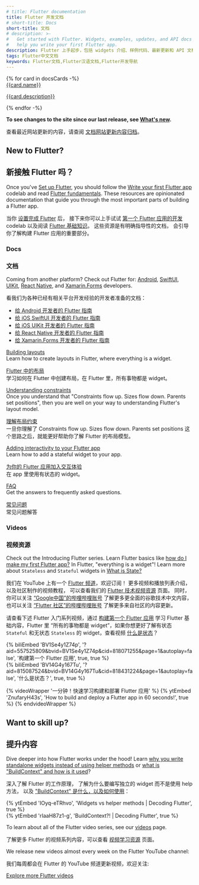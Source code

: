```yaml
---
# title: Flutter documentation
title: Flutter 开发文档
# short-title: Docs
short-title: 文档
# description: >-
#   Get started with Flutter. Widgets, examples, updates, and API docs to
#   help you write your first Flutter app.
description: Flutter 上手起步，包括 widgets 介绍、样例代码、最新更新和 API 文档，帮助你撰写第一个 Flutter 应用。
tags: Flutter中文文档
keywords: Flutter文档,Flutter汉语文档,Flutter开发导航
---
```


<div class="card-grid">
{% for card in docsCards -%}
  <a class="card filled-card outlined-card" href="{{card.url}}">
    <div class="card-header">
      <span class="card-title">{{card.name}}</span>
    </div>
    <div class="card-content">
      <p>{{card.description}}</p>
    </div>
  </a>
{% endfor -%}
</div>

**To see changes to the site since our last release,
see [What's new][].**

查看最近网站更新的内容，请查阅
[文档网站更新内容归档][What's new]。

[What's new]: /release/whats-new

## New to Flutter?

## 新接触 Flutter 吗？

Once you've [Set up Flutter][],
you should follow the 
[Write your first Flutter app][] codelab 
and read [Flutter fundamentals][]. 
These resources are opinionated documentation 
that guide you through the most important
parts of building a Flutter app.

当你 [设置完成 Flutter][Set up Flutter] 后，
接下来你可以上手试试 [第一个 Flutter 应用的开发][Write your first Flutter app] codelab 
以及阅读 [Flutter 基础知识][Flutter fundamentals]。
这些资源是有明确指导性的文档，
会引导你了解构建 Flutter 应用的重要部分。

[Write your first Flutter app]: /get-started/codelab
[Flutter fundamentals]: /get-started/fundamentals

### Docs

### 文档

Coming from another platform? Check out Flutter for:
[Android][], [SwiftUI][], [UIKit][], [React Native][], and
[Xamarin.Forms][] developers.

看我们为各种已经有相关平台开发经验的开发者准备的文档：
- [给 Android 开发者的 Flutter 指南][Android]
- [给 iOS SwiftUI 开发者的 Flutter 指南][SwiftUI]
- [给 iOS UIKit 开发者的 Flutter 指南][UIKit]
- [给 React Native 开发者的 Flutter 指南][React Native]
- [给 Xamarin.Forms 开发者的 Flutter 指南][Xamarin.Forms]

[Building layouts][]
<br> Learn how to create layouts in Flutter,
  where everything is a widget.

[Flutter 中的布局][Building layouts]
<br> 学习如何在 Flutter 中创建布局，在 Flutter 里，所有事物都是 widget。

[Understanding constraints][]
<br> Once you understand that "Constraints
  flow up. Sizes flow down. Parents set
  positions", then you are well on your
  way to understanding Flutter's layout model.

[理解布局约束][Understanding constraints]
<br> 一旦你理解了 Constraints flow up. Sizes flow down. Parents set positions
这个思路之后，就能更好帮助你了解 Flutter 的布局模型。

[Adding interactivity to your Flutter app][interactivity]
<br> Learn how to add a stateful widget to your app.

[为你的 Flutter 应用加入交互体验][interactivity]
<br> 在 app 里使用有状态的 widget。

[FAQ][]
<br> Get the answers to frequently asked questions.

[常见问题][FAQ]
<br> 常见问题解答

[Android]: /get-started/flutter-for/android-devs
[Building layouts]: /ui/layout
[FAQ]: /resources/faq
[Set up Flutter]: /get-started/install
[interactivity]: /ui/interactivity
[SwiftUI]: /get-started/flutter-for/swiftui-devs
[UIKit]: /get-started/flutter-for/uikit-devs
[React Native]: /get-started/flutter-for/react-native-devs
[Understanding constraints]: /ui/layout/constraints
[Xamarin.Forms]: /get-started/flutter-for/xamarin-forms-devs

### Videos

### 视频资源

Check out the Introducing Flutter series.
Learn Flutter basics like
[how do I make my first Flutter app?][first-app]
In Flutter, "everything is a widget"!
Learn more about `Stateless` and `Stateful`
widgets in [What is State?][]

我们在 YouTube 上有一个 [Flutter 频道](https://www.youtube.com/c/flutterdev)，欢迎订阅！
更多视频和播放列表介绍，以及社区制作的视频教程，
可以查看我们的 [Flutter 技术视频资源][videos] 页面。
同时，你可以关注 [“Google中国”的哔哩哔哩账号](https://space.bilibili.com/64169458)
了解更多更全面的谷歌技术中文内容，
也可以关注 [“Flutter 社区”的哔哩哔哩账号](https://space.bilibili.com/344928717)
了解更多来自社区的内容更新。

请查看下述 Flutter 入门系列视频，通过 [构建第一个 Flutter 应用][] 学习 Flutter 基础内容，Flutter 里 “所有的事物都是 widget”，如果你想更好了解有状态 `Stateful` 和无状态 `Stateless` 的 widget，查看视频 [什么是状态][]？

<div class="card-grid">
  <div class="card wrapped-card outlined-card">
    <div class="card-content">
      {% biliEmbed 'BV1Se4y1Z74p', '?aid=557525809&bvid=BV1Se4y1Z74p&cid=818071255&page=1&autoplay=false', '构建第一个 Flutter 应用', true, true %}
    </div>
  </div>
  <div class="card wrapped-card outlined-card">
    <div class="card-content">
      {% biliEmbed 'BV14G4y167Tu', '?aid=815087524&bvid=BV14G4y167Tu&cid=818431224&page=1&autoplay=false', '什么是状态？', true, true %}
    </div>
  </div>
</div>

[first-app]: {{site.yt.watch}}?v=xWV71C2kp38
[What is State?]: {{site.yt.watch}}?v=QlwiL_yLh6E
[构建第一个 Flutter 应用]: {{site.bili.video}}/BV1Se4y1Z74p
[什么是状态]: {{site.bili.video}}/BV14G4y167Tu

{% videoWrapper '一分钟！快速学习构建和部署 Flutter 应用' %} <!-- Only have 60 seconds? Learn how to build and deploy a Flutter App! -->
{% ytEmbed 'ZnufaryH43s', 'How to build and deploy a Flutter app in 60 seconds!', true %}
{% endvideoWrapper %}

## Want to skill up?

## 提升内容

Dive deeper into how Flutter works under the hood!
Learn [why you write standalone widgets instead of
using helper methods][standalone-widgets] or
[what is "BuildContext" and how is it used][buildcontext]?

深入了解 Flutter 的工作原理，
了解为什么要编写独立的 widget 而不是使用 help 方法，
以及 ["BuildContext" 是什么，以及如何使用][buildcontext]：

<div class="card-grid">
  <div class="card wrapped-card outlined-card">
    <div class="card-content">
      {% ytEmbed 'IOyq-eTRhvo', 'Widgets vs helper methods | Decoding Flutter', true %}
    </div>
  </div>
  <div class="card wrapped-card outlined-card">
    <div class="card-content">
      {% ytEmbed 'rIaaH87z1-g', 'BuildContext?! | Decoding Flutter', true %}
    </div>
  </div>
</div>

[standalone-widgets]: {{site.yt.watch}}?v=IOyq-eTRhvo
[buildcontext]: {{site.yt.watch}}?v=rIaaH87z1-g

To learn about all of the Flutter video series,
see our [videos][] page.

了解更多 Flutter 的视频系列内容，可以查看 [视频学习资源][videos] 页面。

We release new videos almost every week on the Flutter YouTube channel:

我们每周都会在 Flutter 的 YouTube 频道更新视频，欢迎关注:

<a class="filled-button" target="_blank" href="https://www.youtube.com/@flutterdev">Explore more Flutter videos</a>

[videos]: /resources/videos

